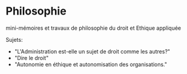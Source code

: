 # Philosophie
mini-mémoires et travaux de philosophie du droit et Ethique appliquée

Sujets:
- "L'Administration est-elle un sujet de droit comme les autres?"
- "Dire le droit"
- "Autonomie en éthique et autonomisation des organisations."
